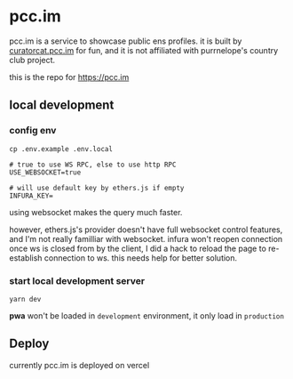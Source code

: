 # pcc.im

pcc.im is a service to showcase public ens profiles. it is built by [curatorcat.pcc.im](https://pcc.im/curatorcat) for fun, and it is not affiliated with purrnelope's country club project.

this is the repo for https://pcc.im

## local development

### config env

`cp .env.example .env.local`

```
# true to use WS RPC, else to use http RPC
USE_WEBSOCKET=true

# will use default key by ethers.js if empty
INFURA_KEY=
```

using websocket makes the query much faster.

however, ethers.js's provider doesn't have full websocket control features, and I'm not really familliar with websocket. infura won't reopen connection once ws is closed from by the client, I did a hack to reload the page to re-establish connection to ws. this needs help for better solution.

### start local development server

```
yarn dev
```

**pwa** won't be loaded in `development` environment, it only load in `production`

## Deploy

currently pcc.im is deployed on vercel
